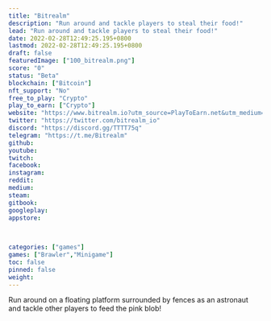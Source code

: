 ```yaml
---
title: "Bitrealm"
description: "Run around and tackle players to steal their food!"
lead: "Run around and tackle players to steal their food!"
date: 2022-02-28T12:49:25.195+0800
lastmod: 2022-02-28T12:49:25.195+0800
draft: false
featuredImage: ["100_bitrealm.png"]
score: "0"
status: "Beta"
blockchain: ["Bitcoin"]
nft_support: "No"
free_to_play: "Crypto"
play_to_earn: ["Crypto"]
website: "https://www.bitrealm.io?utm_source=PlayToEarn.net&utm_medium=organic&utm_campaign=gamepage"
twitter: "https://twitter.com/bitrealm_io"
discord: "https://discord.gg/TTTT75q"
telegram: "https://t.me/Bitrealm"
github: 
youtube: 
twitch: 
facebook: 
instagram: 
reddit: 
medium: 
steam: 
gitbook: 
googleplay: 
appstore: 

  
    
categories: ["games"]
games: ["Brawler","Minigame"]
toc: false
pinned: false
weight: 
---
```

Run around on a floating platform surrounded by fences as an astronaut and tackle other players to feed the pink blob!